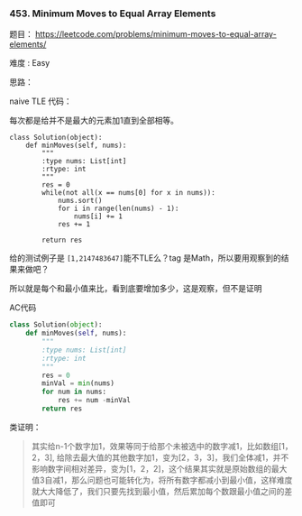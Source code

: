 ### 453. Minimum Moves to Equal Array Elements





题目： 
<https://leetcode.com/problems/minimum-moves-to-equal-array-elements/>



难度 : Easy



思路：

naive TLE 代码：

每次都是给并不是最大的元素加1直到全部相等。

```
class Solution(object):
    def minMoves(self, nums):
        """
        :type nums: List[int]
        :rtype: int
        """
        res = 0
        while(not all(x == nums[0] for x in nums)):
        	nums.sort()
        	for i in range(len(nums) - 1):
        		nums[i] += 1
        	res += 1

        return res
```



给的测试例子是 `[1,2147483647]`能不TLE么？tag 是Math，所以要用观察到的结果来做吧？

所以就是每个和最小值来比，看到底要增加多少，这是观察，但不是证明





AC代码

```python
class Solution(object):
    def minMoves(self, nums):
        """
        :type nums: List[int]
        :rtype: int
        """
        res = 0
        minVal = min(nums)
        for num in nums:
        	res += num -minVal
        return res
```



类证明：



> 其实给n-1个数字加1，效果等同于给那个未被选中的数字减1，比如数组[1，2，3], 给除去最大值的其他数字加1，变为[2，3，3]，我们全体减1，并不影响数字间相对差异，变为[1，2，2]，这个结果其实就是原始数组的最大值3自减1，那么问题也可能转化为，将所有数字都减小到最小值，这样难度就大大降低了，我们只要先找到最小值，然后累加每个数跟最小值之间的差值即可

